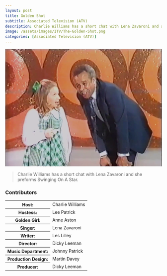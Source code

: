 ```yaml
---
layout: post
title: Golden Shot
subtitle: Associated Television (ATV)
description: Charlie Williams has a short chat with Lena Zavaroni and she preforms Swinging On A Star.
image: /assets/images/ITV/The-Golden-Shot.png
categories: [Associated Television (ATV)]
---
```


![](/assets/images/ITV/The-Golden-Shot.png)

> Charlie Williams has a short chat with Lena Zavaroni and she preforms Swinging On A Star.

### Contributors
<table>
<tr><th>Host:</th> <td>Charlie Williams</td></tr>
<tr><th>Hostess:</th> <td>Lee Patrick</td></tr>
<tr><th>Golden Girl:</th> <td>Anne Aston</td></tr>
<tr><th>Singer:</th> <td>Lena Zavaroni</td></tr>
<tr><th>Writer:</th> <td>Les Lilley</td></tr>
<tr><th>Director:</th> <td>Dicky Leeman</td></tr>
<tr><th>Music Department:</th> <td>Johnny Patrick</td></tr>
<tr><th>Production Design:</th> <td>Martin Davey</td></tr>
<tr><th>Producer:</th> <td>Dicky Leeman</td></tr>
</table>


